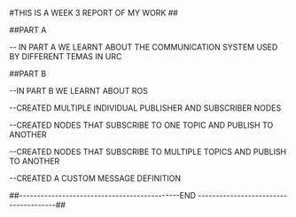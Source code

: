 #THIS IS A WEEK 3 REPORT OF MY WORK ##

##PART A

-- IN PART A WE LEARNT ABOUT THE COMMUNICATION SYSTEM USED BY DIFFERENT TEMAS IN URC

##PART B

--IN PART B WE LEARNT ABOUT ROS 

--CREATED MULTIPLE INDIVIDUAL PUBLISHER AND SUBSCRIBER NODES

--CREATED NODES THAT SUBSCRIBE TO ONE TOPIC AND PUBLISH TO ANOTHER

--CREATED NODES THAT SUBSCRIBE TO MULTIPLE TOPICS AND PUBLISH TO ANOTHER

--CREATED A CUSTOM MESSAGE DEFINITION


##---------------------------------------------END --------------------------------------##
